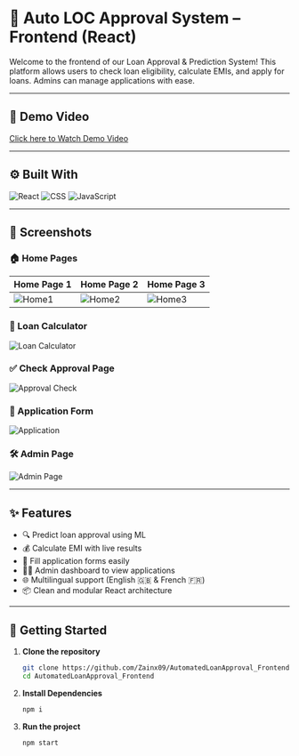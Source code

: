 # 🚀 Auto LOC Approval System – Frontend (React)

Welcome to the frontend of our Loan Approval & Prediction System! This platform allows users to check loan eligibility, calculate EMIs, and apply for loans. Admins can manage applications with ease.

---

## 🔗 Demo Video
[Click here to Watch Demo Video](https://drive.google.com/file/d/1vtqIuFuX7heDbz1GkNA2IpoejAp4gE0U/view?usp=drive_link)  

---

## ⚙️ Built With

![React](https://img.shields.io/badge/Frontend-React-blue?style=for-the-badge&logo=react)
![CSS](https://img.shields.io/badge/Styled_with-CSS-blueviolet?style=for-the-badge&logo=css3)
![JavaScript](https://img.shields.io/badge/Language-JavaScript-yellow?style=for-the-badge&logo=javascript)

---

## 📸 Screenshots

### 🏠 Home Pages
| Home Page 1 | Home Page 2 | Home Page 3 |
|-------------|-------------|-------------|
| ![Home1](https://drive.google.com/uc?export=view&id=1SNuoHkKkhOqm40zWTrJ1fVz05dzr-cbq) | ![Home2](https://drive.google.com/uc?export=view&id=1FmKEAdG_F1wLlslP8SAQm8IytTnhG3IC) | ![Home3](https://drive.google.com/uc?export=view&id=1FmKEAdG_F1wLlslP8SAQm8IytTnhG3IC) |

### 🧮 Loan Calculator
![Loan Calculator](https://drive.google.com/uc?export=view&id=1UcxRakoZP7FGvBAQDxCHs5hROfstd7Ow)

### ✅ Check Approval Page
![Approval Check](https://drive.google.com/uc?export=view&id=1QmzxUBp30zFkaTfQVvImc2pnrHBmGUXM)

### 📝 Application Form
![Application](https://drive.google.com/uc?export=view&id=17rl2eaSCWBGiHBZtHy_R2wtZxLdr6-ug)

### 🛠️ Admin Page
![Admin Page](https://drive.google.com/uc?export=view&id=1Vzw1n56PD7Vi0wj8q7nURqXW8TCAPgsp)

---


## ✨ Features

- 🔍 Predict loan approval using ML
- 💰 Calculate EMI with live results
- 📝 Fill application forms easily
- 👨‍💼 Admin dashboard to view applications
- 🌐 Multilingual support (English 🇬🇧 & French 🇫🇷)  
- 📦 Clean and modular React architecture

---

## 🚀 Getting Started

1. **Clone the repository**
   ```bash
   git clone https://github.com/Zainx09/AutomatedLoanApproval_Frontend.git
   cd AutomatedLoanApproval_Frontend

2. **Install Dependencies**
   ```bash
   npm i

3. **Run the project**
   ```bash
   npm start